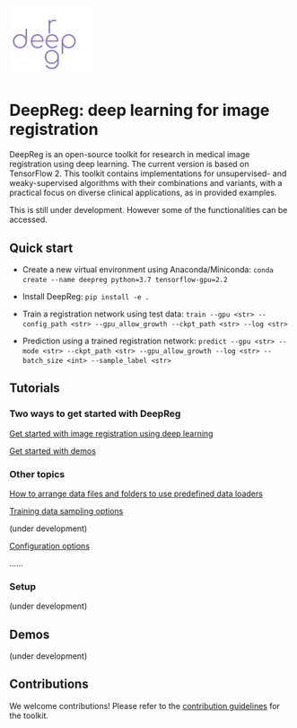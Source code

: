 <img src="./deepreg_logo_purple.svg" alt="deepreg_logo" title="DeepReg" width="150" />

# DeepReg: deep learning for image registration

DeepReg is an open-source toolkit for research in medical image registration using deep learning. The current version is based on TensorFlow 2. This toolkit contains implementations for unsupervised- and weaky-supervised algorithms with their combinations and variants, with a practical focus on diverse clinical applications, as in provided examples.

This is still under development. However some of the functionalities can be accessed.



## Quick start
- Create a new virtual environment using Anaconda/Miniconda:
`conda create --name deepreg python=3.7 tensorflow-gpu=2.2`

- Install DeepReg:
`pip install -e .`

- Train a registration network using test data:
`train --gpu <str> --config_path <str> --gpu_allow_growth --ckpt_path <str> --log <str>`

- Prediction using a trained registration network:
`predict --gpu <str> --mode <str> --ckpt_path <str> --gpu_allow_growth --log <str> --batch_size <int> --sample_label <str>`


## Tutorials
### Two ways to get started with DeepReg

[Get started with image registration using deep learning](./tutorials/registration.md)

[Get started with demos](./tutorials/demos.md)

### Other topics
[How to arrange data files and folders to use predefined data loaders](./tutorials/predefined_loader.md)

[Training data sampling options](./tutorials/sampling.md)

(under development)

[Configuration options](./tutorials/configuration.md)


......

### Setup
(under development)

## Demos
(under development)


## Contributions
We welcome contributions! Please refer to the [contribution guidelines](./docs/CONTRIBUTING.md) for the toolkit.
